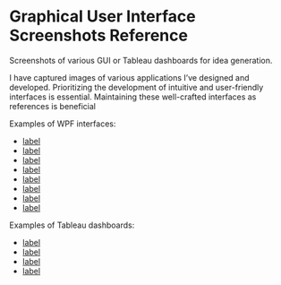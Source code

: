 # Graphical User Interface Screenshots Reference
Screenshots of various GUI or Tableau dashboards for idea generation. 

I have captured images of various applications I’ve designed and developed. Prioritizing the development of intuitive and user-friendly interfaces is essential. Maintaining these well-crafted interfaces as references is beneficial

Examples of WPF interfaces:
- [label](rebalance%20trade%20generator.md)
- [label](option%20contract%20order%20entry.md)
- [label](asset%20allocation%20manager.md)
- [label](futures%20contract%20setup.md)
- [label](manager%20user%20rights.md)
- [label](monthly%20index%20returns.md)
- [label](repo%20exposure.md)
- [label](stock%20loan%20rates.md)

Examples of Tableau dashboards:
- [label](CorpAxe%20Broker%20Commission%20Tableau.md)
- [label](hubspot_form_submission_tableau.md)
- [label](podcast%20episode%20activity%20tableau.md)
- [label](stock%20loan%20rates.md)
